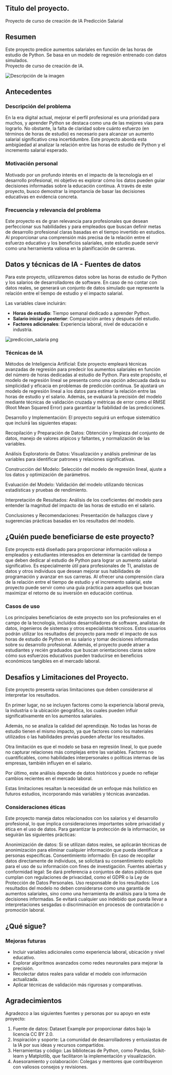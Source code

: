 ## Titulo del proyecto.
Proyecto de curso de creación de IA
Predicción Salarial

## Resumen

Este proyecto predice aumentos salariales en función de las horas de estudio de Python. Se basa en un modelo de regresión entrenado con datos simulados.  
Proyecto de curso de creación de IA.
 

![Descripción de la imagen](prediccion_salaria.png.png)


## Antecedentes

### Descripción del problema

En la era digital actual, mejorar el perfil profesional es una prioridad para muchos, y aprender Python se destaca como una de las mejores vías para lograrlo. No obstante, la falta de claridad sobre cuánto esfuerzo (en términos de horas de estudio) es necesario para alcanzar un aumento salarial significativo crea incertidumbre. Este proyecto aborda esta ambigüedad al analizar la relación entre las horas de estudio de Python y el incremento salarial esperado.

### Motivación personal

Motivado por un profundo interés en el impacto de la tecnología en el desarrollo profesional, mi objetivo es explorar cómo los datos pueden guiar decisiones informadas sobre la educación continua. A través de este proyecto, busco demostrar la importancia de basar las decisiones educativas en evidencia concreta.

### Frecuencia y relevancia del problema

Este proyecto es de gran relevancia para profesionales que desean perfeccionar sus habilidades y para empleados que buscan definir metas de desarrollo profesional claras basadas en el tiempo invertido en estudios. Al proporcionar una comprensión más precisa de la relación entre el esfuerzo educativo y los beneficios salariales, este estudio puede servir como una herramienta valiosa en la planificación de carreras.


## Datos y técnicas de IA - Fuentes de datos
Para este proyecto, utilizaremos datos sobre las horas de estudio de Python y los salarios de desarrolladores de software. En caso de no contar con datos reales, se generará un conjunto de datos simulado que represente la relación entre el tiempo de estudio y el impacto salarial.

Las variables clave incluirán:
- **Horas de estudio**: Tiempo semanal dedicado a aprender Python.
- **Salario inicial y posterior**: Comparación antes y después del estudio.
- **Factores adicionales**: Experiencia laboral, nivel de educación e industria.


![prediccion_salaria png](prediccion_salarial.png.png)

### Técnicas de IA

Métodos de Inteligencia Artificial: Este proyecto empleará técnicas avanzadas de regresión para predecir los aumentos salariales en función del número de horas dedicadas al estudio de Python. Para este propósito, el modelo de regresión lineal se presenta como una opción adecuada dada su simplicidad y eficacia en problemas de predicción continua. Se ajustará un modelo de regresión lineal a los datos para estimar la relación entre las horas de estudio y el salario. Además, se evaluará la precisión del modelo mediante técnicas de validación cruzada y métricas de error como el RMSE (Root Mean Squared Error) para garantizar la fiabilidad de las predicciones.

Desarrollo y Implementación: El proyecto seguirá un enfoque sistemático que incluirá las siguientes etapas:

Recopilación y Preparación de Datos: Obtención y limpieza del conjunto de datos, manejo de valores atípicos y faltantes, y normalización de las variables.

Análisis Exploratorio de Datos: Visualización y análisis preliminar de las variables para identificar patrones y relaciones significativas.

Construcción del Modelo: Selección del modelo de regresión lineal, ajuste a los datos y optimización de parámetros.

Evaluación del Modelo: Validación del modelo utilizando técnicas estadísticas y pruebas de rendimiento.

Interpretación de Resultados: Análisis de los coeficientes del modelo para entender la magnitud del impacto de las horas de estudio en el salario.

Conclusiones y Recomendaciones: Presentación de hallazgos clave y sugerencias prácticas basadas en los resultados del modelo.

## ¿Quién puede beneficiarse de este proyecto?

Este proyecto está diseñado para proporcionar información valiosa a empleados y estudiantes interesados en determinar la cantidad de tiempo que deben dedicar al estudio de Python para lograr un aumento salarial significativo. Es especialmente útil para profesionales de TI, analistas de datos y otros individuos que desean mejorar sus habilidades de programación y avanzar en sus carreras. Al ofrecer una comprensión clara de la relación entre el tiempo de estudio y el incremento salarial, este proyecto puede servir como una guía práctica para aquellos que buscan maximizar el retorno de su inversión en educación continua.

### Casos de uso

Los principales beneficiarios de este proyecto son los profesionales en el campo de la tecnología, incluidos desarrolladores de software, analistas de datos, ingenieros de sistemas y otros especialistas técnicos. Estos usuarios podrán utilizar los resultados del proyecto para medir el impacto de sus horas de estudio de Python en su salario y tomar decisiones informadas sobre su desarrollo profesional. Además, el proyecto puede atraer a estudiantes y recién graduados que buscan orientaciones claras sobre cómo sus esfuerzos educativos pueden traducirse en beneficios económicos tangibles en el mercado laboral.


## Desafíos y Limitaciones del Proyecto.

Este proyecto presenta varias limitaciones que deben considerarse al interpretar los resultados.

En primer lugar, no se incluyen factores como la experiencia laboral previa, la industria o la ubicación geográfica, los cuales pueden influir significativamente en los aumentos salariales.

Además, no se analiza la calidad del aprendizaje. No todas las horas de estudio tienen el mismo impacto, ya que factores como los materiales utilizados o las habilidades previas pueden afectar los resultados.

Otra limitación es que el modelo se basa en regresión lineal, lo que puede no capturar relaciones más complejas entre las variables. Factores no cuantificables, como habilidades interpersonales o políticas internas de las empresas, también influyen en el salario.

Por último, este análisis depende de datos históricos y puede no reflejar cambios recientes en el mercado laboral.

Estas limitaciones resaltan la necesidad de un enfoque más holístico en futuros estudios, incorporando más variables y técnicas avanzadas.

### Consideraciones éticas

Este proyecto maneja datos relacionados con los salarios y el desarrollo profesional, lo que implica consideraciones importantes sobre privacidad y ética en el uso de datos. Para garantizar la protección de la información, se seguirán las siguientes prácticas:

Anonimización de datos: Si se utilizan datos reales, se aplicarán técnicas de anonimización para eliminar cualquier información que pueda identificar a personas específicas.
Consentimiento informado: En caso de recopilar datos directamente de individuos, se solicitará su consentimiento explícito para el uso de su información con fines de investigación.
Fuentes abiertas y conformidad legal: Se dará preferencia a conjuntos de datos públicos que cumplan con regulaciones de privacidad, como el GDPR o la Ley de Protección de Datos Personales.
Uso responsable de los resultados: Los resultados del modelo no deben considerarse como una garantía de aumentos salariales, sino como una herramienta de análisis para la toma de decisiones informadas. Se evitará cualquier uso indebido que pueda llevar a interpretaciones sesgadas o discriminación en procesos de contratación o promoción laboral.

## ¿Qué sigue?

### Mejoras futuras
- Incluir variables adicionales como experiencia laboral, ubicación y nivel educativo.
- Explorar algoritmos avanzados como redes neuronales para mejorar la precisión.
- Recolectar datos reales para validar el modelo con información actualizada.
- Aplicar técnicas de validación más rigurosas y comparativas.


## Agradecimientos

Agradezco a las siguientes fuentes y personas por su apoyo en este proyecto:

1. Fuente de datos: Dataset Example por proporcionar datos bajo la licencia CC BY 2.0.
2. Inspiración y soporte: La comunidad de desarrolladores y entusiastas de la IA por sus ideas y recursos compartidos.
3. Herramientas y código: Las bibliotecas de Python, como Pandas, Scikit-learn y Matplotlib, que facilitaron la implementación y visualización.
4. Asesoramiento y colaboración: Colegas y mentores que contribuyeron con valiosos consejos y revisiones.
